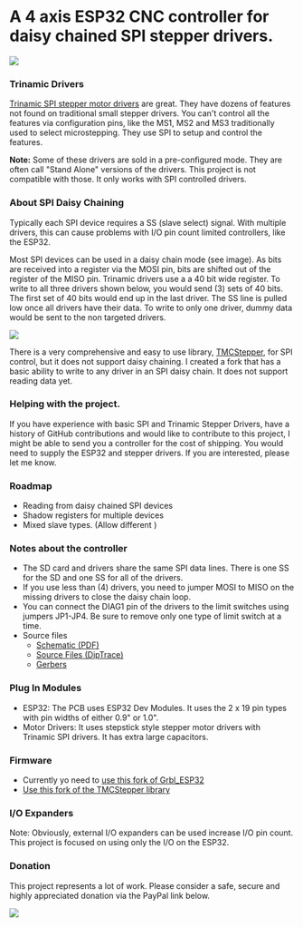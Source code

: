 

# A 4 axis ESP32 CNC controller for daisy chained SPI stepper drivers.

![](https://github.com/bdring/4_Axis_SPI_CNC/blob/master/docs/images/20190731_165601.jpg)

### Trinamic Drivers

[Trinamic SPI stepper motor drivers](https://www.trinamic.com/products/integrated-circuits/) are great. They have dozens of features not found on traditional small stepper drivers. You can't control all the features via configuration pins, like the MS1, MS2 and MS3 traditionally used to select microstepping. They use SPI to setup and control the features. 

**Note:** Some of these drivers are sold in a pre-configured mode. They are often call "Stand Alone" versions of the drivers. This project is not compatible with those. It only works with SPI controlled drivers.

### About SPI Daisy Chaining

Typically each SPI device requires a SS (slave select) signal. With multiple drivers, this can cause problems with I/O pin count limited controllers, like the ESP32.

Most SPI devices can be used in a daisy chain mode (see image). As bits are received into a register via the MOSI pin,  bits are shifted out of the register of the MISO pin. Trinamic drivers use a a 40 bit wide register. To write to all three drivers shown below, you would send (3) sets of 40 bits. The first set of 40 bits would end up in the last driver. The SS line is pulled low once all drivers have their data. To write to only one driver, dummy data would be sent to the non targeted drivers. 

![](https://upload.wikimedia.org/wikipedia/commons/thumb/9/97/SPI_three_slaves_daisy_chained.svg/700px-SPI_three_slaves_daisy_chained.svg.png)

There is a very comprehensive and easy to use library, [TMCStepper](https://github.com/teemuatlut/TMCStepper), for SPI control, but it does not support daisy chaining. I created a fork that has a basic ability to write to any driver in an SPI daisy chain. It does not support reading data yet.

### Helping with the project.

 If you have experience with basic SPI and Trinamic Stepper Drivers, have a history of GitHub contributions  and would like to contribute to this project, I might be able to send you a controller for the cost of shipping. You would need to supply the ESP32 and stepper drivers. If you are interested, please let me know.

### Roadmap

- Reading from daisy chained SPI devices
- Shadow registers for multiple devices
- Mixed slave types. (Allow different )

### Notes about the controller

- The SD card and drivers share the same SPI data lines. There is one SS for the SD and one SS for all of the drivers. 
- If you use less than (4) drivers, you need to jumper MOSI to MISO on the missing drivers to close the daisy chain loop.
- You can connect the DIAG1 pin of the drivers to the limit switches using jumpers JP1-JP4. Be sure to remove only one type of limit switch at a time.
- Source files
  - [Schematic (PDF)](https://github.com/bdring/4_Axis_SPI_CNC/blob/master/docs/SPI_4Axis_V1_Schm.pdf)
  - [Source Files (DipTrace)](https://github.com/bdring/4_Axis_SPI_CNC/tree/master/source/DipTrace)
  - [Gerbers](https://github.com/bdring/4_Axis_SPI_CNC/tree/master/source/Gerber)
  
### Plug In Modules

 - ESP32: The PCB uses ESP32 Dev Modules. It uses the 2 x 19 pin types with pin widths of either 0.9" or 1.0". 
 - Motor Drivers: It uses stepstick style stepper motor drivers with Trinamic SPI drivers. It has extra large capacitors.

### Firmware

- Currently yo need to [use this fork of Grbl_ESP32](https://github.com/bdring/Grbl_Esp32/tree/TMCStepper)
- [Use this fork of the TMCStepper library](https://github.com/bdring/TMCStepper) 



### I/O Expanders

Note: Obviously, external I/O expanders can be used increase I/O pin count. This project is focused on using only the I/O on the ESP32.

### Donation

This project represents a lot of work. Please consider a safe, secure and highly appreciated donation via the PayPal link below.

[![](https://www.paypalobjects.com/en_US/i/btn/btn_donateCC_LG.gif)](https://www.paypal.com/cgi-bin/webscr?cmd=_s-xclick&hosted_button_id=TKNJ9Z775VXB2)
